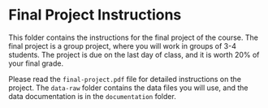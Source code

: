 # Final Project Instructions

This folder contains the instructions for the final project of the course. The final project is a group project, where you will work in groups of 3-4 students. The project is due on the last day of class, and it is worth 20% of your final grade.

Please read the `final-project.pdf` file for detailed instructions on the project. The `data-raw` folder contains the data files you will use, and the data documentation is in the `documentation` folder. 